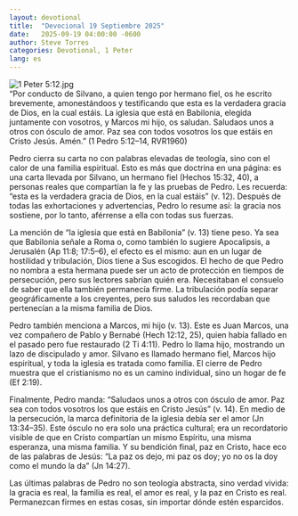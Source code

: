 ```yaml
---
layout: devotional
title:  "Devocional 19 Septiembre 2025"
date:   2025-09-19 04:00:00 -0600
author: Steve Torres
categories: Devotional, 1 Peter
lang: es
---
```

<img src="https://sitemedia.esteeb.com/file/esteebcomsitemedia/devotional_images/1+Peter/ES-1Pe-5_12.jpg?raw=true" alt="1 Peter 5:12.jpg" style="max-width: 100%; height: auto;">

<div class="scripture">
   “Por conducto de Silvano, a quien tengo por hermano fiel, os he escrito brevemente, amonestándoos y testificando que esta es la verdadera gracia de Dios, en la cual estáis. La iglesia que está en Babilonia, elegida juntamente con vosotros, y Marcos mi hijo, os saludan. Saludaos unos a otros con ósculo de amor. Paz sea con todos vosotros los que estáis en Cristo Jesús. Amén.” (1 Pedro 5:12–14, RVR1960)
</div>

Pedro cierra su carta no con palabras elevadas de teología, sino con el calor de una familia espiritual. Esto es más que doctrina en una página: es una carta llevada por Silvano, un hermano fiel (Hechos 15:32, 40), a personas reales que compartían la fe y las pruebas de Pedro. Les recuerda: “esta es la verdadera gracia de Dios, en la cual estáis” (v. 12). Después de todas las exhortaciones y advertencias, Pedro lo resume así: la gracia nos sostiene, por lo tanto, aférrense a ella con todas sus fuerzas.

La mención de “la iglesia que está en Babilonia” (v. 13) tiene peso. Ya sea que Babilonia señale a Roma o, como también lo sugiere Apocalipsis, a Jerusalén (Ap 11:8; 17:5–6), el efecto es el mismo: aun en un lugar de hostilidad y tribulación, Dios tiene a Sus escogidos. El hecho de que Pedro no nombra a esta hermana puede ser un acto de protección en tiempos de persecución, pero sus lectores sabrían quién era. Necesitaban el consuelo de saber que ella también permanecía firme. La tribulación podía separar geográficamente a los creyentes, pero sus saludos les recordaban que pertenecían a la misma familia de Dios.

Pedro también menciona a Marcos, mi hijo (v. 13). Este es Juan Marcos, una vez compañero de Pablo y Bernabé (Hech 12:12, 25), quien había fallado en el pasado pero fue restaurado (2 Ti 4:11). Pedro lo llama hijo, mostrando un lazo de discipulado y amor. Silvano es llamado hermano fiel, Marcos hijo espiritual, y toda la iglesia es tratada como familia. El cierre de Pedro muestra que el cristianismo no es un camino individual, sino un hogar de fe (Ef 2:19).

Finalmente, Pedro manda: “Saludaos unos a otros con ósculo de amor. Paz sea con todos vosotros los que estáis en Cristo Jesús” (v. 14). En medio de la persecución, la marca definitoria de la iglesia debía ser el amor (Jn 13:34–35). Este ósculo no era solo una práctica cultural; era un recordatorio visible de que en Cristo compartían un mismo Espíritu, una misma esperanza, una misma familia. Y su bendición final, paz en Cristo, hace eco de las palabras de Jesús: “La paz os dejo, mi paz os doy; yo no os la doy como el mundo la da” (Jn 14:27).

Las últimas palabras de Pedro no son teología abstracta, sino verdad vivida: la gracia es real, la familia es real, el amor es real, y la paz en Cristo es real. Permanezcan firmes en estas cosas, sin importar dónde estén esparcidos.

